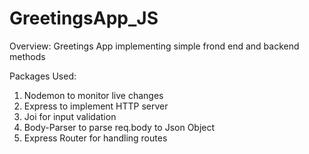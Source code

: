 # GreetingsApp_JS

Overview: Greetings App implementing simple frond end and backend methods

Packages Used:

1. Nodemon to monitor live changes
2. Express to implement HTTP server
3. Joi for input validation
4. Body-Parser to parse req.body to Json Object
5. Express Router for handling routes
